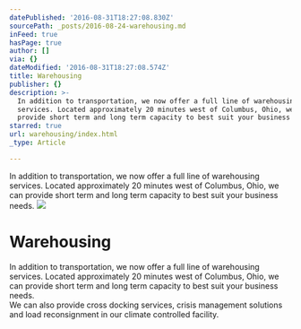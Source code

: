 ```yaml
---
datePublished: '2016-08-31T18:27:08.830Z'
sourcePath: _posts/2016-08-24-warehousing.md
inFeed: true
hasPage: true
author: []
via: {}
dateModified: '2016-08-31T18:27:08.574Z'
title: Warehousing
publisher: {}
description: >-
  In addition to transportation, we now offer a full line of warehousing
  services. Located approximately 20 minutes west of Columbus, Ohio, we can
  provide short term and long term capacity to best suit your business needs.
starred: true
url: warehousing/index.html
_type: Article

---
```

In addition to transportation, we now offer a full line of warehousing services. Located approximately 20 minutes west of Columbus, Ohio, we can provide short term and long term capacity to best suit your business needs.
![](https://the-grid-user-content.s3-us-west-2.amazonaws.com/62765e34-3f93-4f48-b3ce-e9e40cc279f3.jpg)

# Warehousing

In addition to transportation, we now offer a full line of warehousing services. Located approximately 20 minutes west of Columbus, Ohio, we can provide short term and long term capacity to best suit your business needs.  
We can also provide cross docking services, crisis management solutions and load reconsignment in our climate controlled facility.